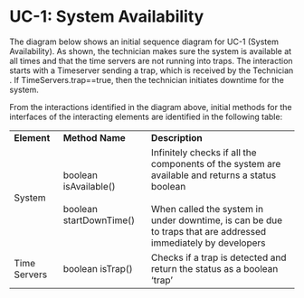 # UC-1: System Availability
The diagram below shows an initial sequence diagram for UC-1 (System Availability). As shown, the technician makes sure the system is available at all times and that the time servers are not running into traps. The interaction  starts with  a  Timeserver  sending  a trap, which  is received  by  the Technician . If TimeServers.trap==true, then the technician initiates downtime for the system.

From the interactions identified in the diagram above, initial methods for the interfaces of the interacting elements are identified in the following table: 
<table>
    <tr>
        <td><b>Element</b></td>
        <td><b>Method Name</b></td>
        <td><b>Description</b></td>
    </tr>
    <tr>
        <td>System</td>
        <td>
            boolean isAvailable()
            <br><br>
            boolean startDownTime()
        </td>
        <td>
            Infinitely checks if all the components of the system are available and returns a status boolean 
            <br><br>
            When called the system in under downtime, is can be due to traps that are addressed immediately by developers 
        </td>
    </tr>
    <tr>
        <td>Time Servers</td>
        <td>
            boolean isTrap()
        </td>
        <td>
            Checks if a trap is detected and return the status as a boolean ‘trap’
        </td>
    </tr>
</table>